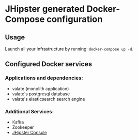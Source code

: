 # JHipster generated Docker-Compose configuration

## Usage

Launch all your infrastructure by running: `docker-compose up -d`.

## Configured Docker services

### Applications and dependencies:

- valate (monolith application)
- valate's postgresql database
- valate's elasticsearch search engine

### Additional Services:

- Kafka
- Zookeeper
- [JHipster Console](http://localhost:5601)
